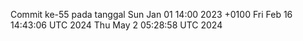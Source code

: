 Commit ke-55 pada tanggal Sun Jan 01 14:00 2023 +0100
Fri Feb 16 14:43:06 UTC 2024
Thu May  2 05:28:58 UTC 2024
